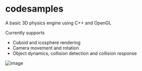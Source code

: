 # codesamples

A basic 3D physics engine using C++ and OpenGL

Currently supports
- Cuboid and icosphere rendering
- Camera movement and rotation
- Object dynamics, collision detection and collision response

![image](https://github.com/user-attachments/assets/9f1bde31-9f8b-48bb-8871-86c32d71eb86)

